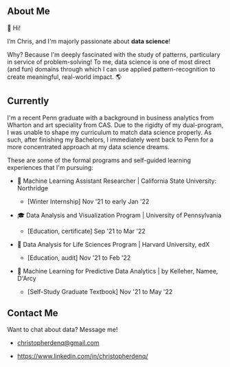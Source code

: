 ## About Me

👋 Hi! 

I’m Chris, and I'm majorly passionate about **data science**!

Why? Because I'm deeply fascinated with the study of patterns, particulary in service of problem-solving! To me, data science is one of most direct (and fun) domains through which I can use applied pattern-recognition to create meaningful, real-world impact. 🌎

## Currently

I'm a recent Penn graduate with a background in business analytics from Wharton and art speciality from CAS. Due to the rigidty of my dual-program, I was unable to shape my curriculum to match data science properly. As such, after finishing my Bachelors, I immediately went back to Penn for a more concentrated approach at my data science dreams.

These are some of the formal programs and self-guided learning experiences that I'm pursuing:

- 🧪 Machine Learning Assistant Researcher | California State University: Northridge
    - [Winter Internship] Nov '21 to early Jan '22

- 🎓 Data Analysis and Visualization Program | University of Pennsylvania
    - [Education, certificate] Sep '21 to Mar '22

- 🌱 Data Analysis for Life Sciences Program | Harvard University, edX
    - [Education, audit] Nov '21 to Feb '22

- 📘 Machine Learning for Predictive Data Analytics | by Kelleher, Namee, D'Arcy
    - [Self-Study Graduate Textbook] Nov '21 to May '22

## Contact Me

Want to chat about data? Message me!
    
   - christopherdenq@gmail.com
   
   - https://www.linkedin.com/in/christopherdenq/
